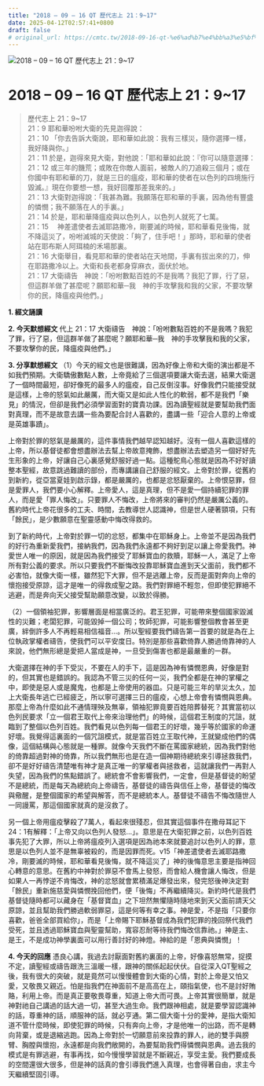 ```yaml
---
title: "2018 – 09 – 16 QT 歷代志上 21：9~17"
date: 2025-04-12T02:57:41+0800
draft: false
# original_url: https://cmtc.tw/2018-09-16-qt-%e6%ad%b7%e4%bb%a3%e5%bf%97%e4%b8%8a-21%ef%bc%9a917
---
```


![2018 – 09 – 16 QT 歷代志上 21：9\~17](/images/qt.jpg   "2018 – 09 – 16 QT 歷代志上 21：9\~17")

# 2018 – 09 – 16 QT 歷代志上 21：9\~17

> 歷代志上 21：9\~17  
> 21：9 耶和華吩咐大衛的先見迦得說：  
> 21：10 「你去告訴大衛說，耶和華如此說：我有三樣災，隨你選擇一樣，我好降與你。」  
> 21：11 於是，迦得來見大衛，對他說：「耶和華如此說：『你可以隨意選擇：  
> 21：12 或三年的饑荒；或敗在你敵人面前，被敵人的刀追殺三個月；或在你國中有耶和華的刀，就是三日的瘟疫，耶和華的使者在以色列的四境施行毀滅。』現在你要想一想，我好回覆那差我來的。」  
> 21：13 大衛對迦得說：「我甚為難。我願落在耶和華的手裏，因為他有豐盛的憐憫；我不願落在人的手裏。」  
> 21：14 於是，耶和華降瘟疫與以色列人，以色列人就死了七萬。  
> 21：15 　神差遣使者去滅耶路撒冷，剛要滅的時候，耶和華看見後悔，就不降這災了，吩咐滅城的天使說：「夠了，住手吧！」那時，耶和華的使者站在耶布斯人阿珥楠的禾場那裏。  
> 21：16 大衛舉目，看見耶和華的使者站在天地間，手裏有拔出來的刀，伸在耶路撒冷以上。大衛和長老都身穿麻衣，面伏於地。  
> 21：17 大衛禱告　神說：「吩咐數點百姓的不是我嗎？我犯了罪，行了惡，但這群羊做了甚麼呢？願耶和華─我　神的手攻擊我和我的父家，不要攻擊你的民，降瘟疫與他們。」

**1. 經文誦讀**

**2.  今天默想經文**
代上 21：17 大衛禱告　神說：「吩咐數點百姓的不是我嗎？我犯了罪，行了惡，但這群羊做了甚麼呢？願耶和華─我　神的手攻擊我和我的父家，不要攻擊你的民，降瘟疫與他們。」

**3. 分享默想經文**
（1）今天的經文也是很難講，因為好像上帝和大衛的演出都是不如我們預期。大衛驕傲數點人數，上帝竟給了三個選項要讓大衛去選，結果大衛選了一個時間最短，卻好像死的最多人的瘟疫，自己反倒沒事。好像我們只能接受就是這樣，上帝的怒氣如此嚴厲，而大衛又是如此人性化的軟弱，都不是我們「樂見」的情況，但卻是我們必須學習面對的寶貴功課。因為讀聖經就是要幫助我們面對真理，而不是故意去講一些為要配合討人喜歡的，盡講一些「迎合人意的上帝或是英雄事蹟」。

上帝對於罪的怒氣是嚴厲的，這件事情我們越早認知越好。沒有一個人喜歡這樣的上帝，所以基督徒都會想盡辦法去幫上帝故意掩飾，想盡辦法去塑造另一個好好先生形象的上帝，好讓自己心裏感覺舒服好過一點。這種鴕鳥心態就是因為不好好讀整本聖經，故意跳過難讀的部份，而專講讓自己舒服的經文。上帝對於罪，從舊約到新約，從亞當夏娃到啟示錄，都是嚴厲的，也都是忿怒厭棄的。上帝恨惡罪，但是愛罪人，我們要小心解釋。上帝愛人，這是真理，但不是愛一個持續犯罪的罪人，而是愛「罪人悔改」。只要罪人不悔改，上帝將來的審判仍然是嚴厲公義的。舊約時代上帝花很多的工夫、時間，去教導世人認識神，但是世人硬著頸項，只有「餘民」，是少數願意在聖靈感動中悔改得救的。

到了新約時代，上帝對於罪一切的忿怒，都集中在耶穌身上。上帝並不是因為我們的好行為重新愛我們，接納我們，因為我們永遠都不夠好到足以讓上帝愛我們。神愛世人唯一的原因，就是因為我們接受了耶穌寶血的救贖，耶穌一人，滿足了上帝所有對公義的要求。所以只要我們不斷悔改投靠耶穌寶血進到天父面前，我們都不必害怕，就像大衛一樣，雖然犯下大罪，但不是逃離上帝，反而是面對奔向上帝的懷抱接受原諒，這才是唯一的得救成聖之路。我們對罪絕不輕忽，但即使犯罪絕不逃避，而是奔向天父接受幫助願意改變，以致於得勝。

（2）一個領袖犯罪，影響層面是相當廣泛的。君王犯罪，可能帶來整個國家毀滅性的災難；老闆犯罪，可能毀掉一個公司；牧師犯罪，可能影響整個教會甚至更廣，絆倒許多人不再輕易相信福音…。所以聖經要我們禱告第一首要的就是為在上位執政掌權者禱告，使我們可以平安度日。特別是那些喜歡倚靠人勝過倚靠神的人來說，他們無形總是愛把人當成是神，一旦受到傷害也都是最嚴重的一群。

大衛選擇在神的手下受災，不要在人的手下，這是因為神有憐憫恩典，好像是對的，但其實也是錯誤的。我認為不管三災的任何一災，我們全都是在神的掌權之中，即使是惡人或是魔鬼，也都是上帝使用的器皿。只是可能三年的旱災太久，加上大衛長年逃亡已經疲乏，所以寧可選擇三日的瘟疫，心想上帝會有憐憫與恩典。那麼上帝為什麼如此不通情理殃及無辜，領袖犯罪竟要百姓陪葬替死？其實當初以色列民要求「立一個君王取代上帝來治理他們」的時候，這個君王制度的咒詛，就臨到了整個以色列百姓。我們看見以色列每一個君王的好壞，幾乎等於國家的命運好壞。我覺得這裏面的一個咒詛模式，就是當百姓立王取代神，王就變成他們的偶像，這個結構與心態就是一種罪。就像今天我們不斷在罵國家總統，因為我們對他的倚靠超過對神的倚靠，所以我們無形也是在造一個神期待總統來引導拯救我們，卻不是好好禱告清楚唯有神才是真正唯一的掌權者與拯救者，這就讓我們一再對人失望，因為我們的焦點錯誤了。總統會不會影響我們，一定會，但是基督徒的盼望不是總統，而是每天為總統向上帝禱告，基督徒的禱告與信任上帝，基督徒的悔改與儆醒，是整個國家的希望與解答，而不是總統本人。基督徒不禱告不悔改隨世人一同謾罵，那這個國家就真的是沒救了。

另一個上帝用瘟疫擊殺了7萬人，看起來很殘忍，但其實這個事件在撒母耳記下24：1有解釋：「上帝又向以色列人發怒…」。意思是在大衛犯罪之前，以色列百姓事先犯了大罪，所以上帝將瘟疫列入選項是因為祂本來就要追討以色列人的罪，意思是以色列人並不是無辜被殺的，而是因罪而死。v15「神差遣使者去滅耶路撒冷，剛要滅的時候，耶和華看見後悔，就不降這災了」神的後悔意思主要是指神回心轉意的意思。在舊約中神對於罪惡不會馬上發怒，而會給人機會讓人悔改，但是如果人一再悖逆不肯悔改，神的忿怒就會累積滿足爆發出來，發完怒後神決定對「餘民」重新施慈愛與憐憫挽回他們，便「後悔」不再繼續降災。新約時代是我們基督徒隨時都可以藏身在「基督寶血」之下坦然無懼隨時隨地來到天父面前請天父原諒，並且幫助我們勝過軟弱罪惡，這是何等有幸之事。神是愛，不是指「只要你喜歡，爸爸全部買給你」，而是「上帝賜下耶穌基督成為我們犯罪的挽回祭代我們受死，並且透過耶穌寶血與聖靈幫助，寬容忍耐等待我們悔改信靠祂。」神是主、是王，不是成功神學裏面可以用行善討好的神燈。神給的是「恩典與憐憫」！

**4. 今天的回應**
憑良心講，我過去討厭面對舊約裏面的上帝，好像喜怒無常，捉摸不定，讀聖經或禱告跟洗三溫暖一樣，跟神的關係起起伏伏。自從深入QT聖經之後，我有很大的突破，就是竟然可以慢慢體會到大衛的心情，對於上帝是又怕又愛，又敬畏又親近。怕是指我們在神面前不是高高在上，頤指氣使，也不是討好賄賂，利用上帝。而是真正要敬畏尊重，知道上帝大而可畏。上帝其實很簡單，就是神對祂自己講過的話大過一切，甚至大過生命。我們跟神相處，就是要學習認識神的話，尊重神的話，順服神的話，就必亨通。第二個大衛十分的愛神，是指大衛知道不管什麼時候，即使犯罪的時候，只有奔向上帝，才是他唯一的出路，而不是轉向背棄，或是退縮逃跑。因為上帝對於一切願意前來投靠的罪人，祂的雙手與膀臂、胸膛與懷抱，永遠都是向我們敞開的，為要幫助我們得憐憫與恩典。過去我的模式是有罪逃避，有事再找，如今慢慢學習就是不斷親近，享受主愛。我們要成長的空間還很大很多，但是神的話真的會引導我們進入真理，也會得著自由，求主今天繼續堅固引導。
